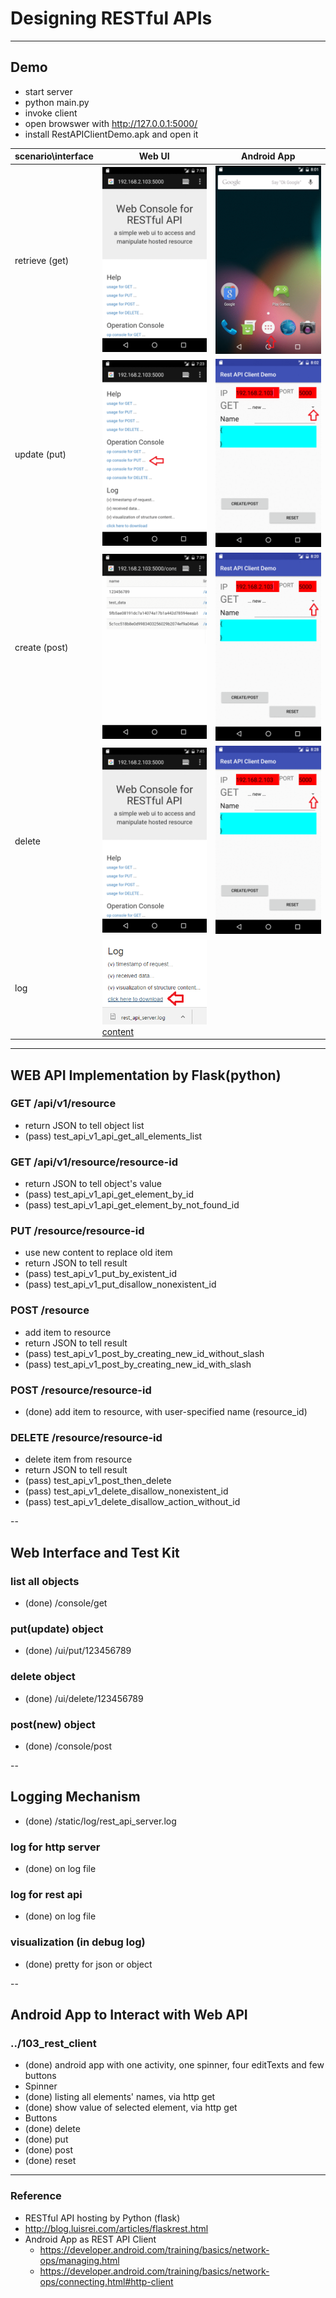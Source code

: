 # Designing RESTful APIs
---

## Demo

* start server
 * python main.py
* invoke client
 * open browswer with http://127.0.0.1:5000/
 * install RestAPIClientDemo.apk and open it

| scenario\interface | Web UI | Android App |
|---|---|---|
| retrieve (get) | ![browswer](demo/browswer_01_get.gif) | ![app](demo/app_01_get.gif) |
| update (put) | ![browswer](demo/browswer_02_put.gif) | ![app](demo/app_02_put.gif) |
| create (post) | ![browswer](demo/browswer_03_post.gif) | ![app](demo/app_03_post.gif) |
| delete | ![browswer](demo/browswer_04_delete.gif) | ![app](demo/app_04_delete.gif) |
| log | ![browswer](demo/browswer_05_log1.png) [content](demo/browswer_05_log1.png) |  |

---

## WEB API Implementation by Flask(python)

### GET /api/v1/resource
* return JSON to tell object list
 * (pass) test_api_v1_api_get_all_elements_list

### GET /api/v1/resource/resource-id
* return JSON to tell object's value
 * (pass) test_api_v1_api_get_element_by_id
 * (pass) test_api_v1_api_get_element_by_not_found_id

### PUT /resource/resource-id
* use new content to replace old item
* return JSON to tell result
 * (pass) test_api_v1_put_by_existent_id
 * (pass) test_api_v1_put_disallow_nonexistent_id

### POST /resource
* add item to resource
* return JSON to tell result
 * (pass) test_api_v1_post_by_creating_new_id_without_slash
 * (pass) test_api_v1_post_by_creating_new_id_with_slash

### POST /resource/resource-id
* (done) add item to resource, with user-specified name (resource_id)

### DELETE /resource/resource-id
* delete item from resource
* return JSON to tell result
 * (pass) test_api_v1_post_then_delete
 * (pass) test_api_v1_delete_disallow_nonexistent_id
 * (pass) test_api_v1_delete_disallow_action_without_id

--

## Web Interface and Test Kit

### list all objects
* (done) /console/get

### put(update) object
* (done) /ui/put/123456789

### delete object
* (done) /ui/delete/123456789

### post(new) object
* (done) /console/post

--

## Logging Mechanism
* (done) /static/log/rest_api_server.log

### log for http server
* (done) on log file

### log for rest api
* (done) on log file

### visualization (in debug log)
* (done) pretty for json or object

--
## Android App to Interact with Web API
### ../103_rest_client
* (done) android app with one activity, one spinner, four editTexts and few buttons
* Spinner
 * (done) listing all elements' names, via http get
 * (done) show value of selected element, via http get
* Buttons
 * (done) delete
 * (done) put
 * (done) post
 * (done) reset


---

### Reference
 * RESTful API hosting by Python (flask)
  * http://blog.luisrei.com/articles/flaskrest.html
 * Android App as REST API Client
   * https://developer.android.com/training/basics/network-ops/managing.html
   *  https://developer.android.com/training/basics/network-ops/connecting.html#http-client
